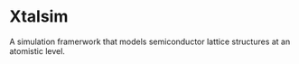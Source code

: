 # Xtalsim
A simulation framerwork that models semiconductor lattice structures at an atomistic level.
